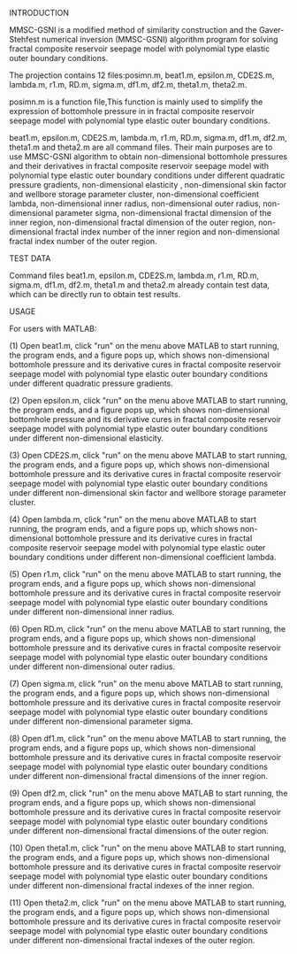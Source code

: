 INTRODUCTION

MMSC-GSNI is a modified method of similarity construction and the
Gaver-Stehfest numerical inversion (MMSC-GSNI) algorithm program for
solving fractal composite reservoir seepage model with polynomial type
elastic outer boundary conditions.

The projection contains 12 files:posimn.m, beat1.m, epsilon.m, CDE2S.m,
lambda.m, r1.m, RD.m, sigma.m, df1.m, df2.m, theta1.m, theta2.m.

posimn.m is a function file,This function is mainly used to simplify the
expression of bottomhole pressure in in fractal composite reservoir
seepage model with polynomial type elastic outer boundary conditions.

beat1.m, epsilon.m, CDE2S.m, lambda.m, r1.m, RD.m, sigma.m, df1.m,
df2.m, theta1.m and theta2.m are all command files. Their main purposes
are to use MMSC-GSNI algorithm to obtain non-dimensional bottomhole
pressures and their derivatives in fractal composite reservoir seepage
model with polynomial type elastic outer boundary conditions under
different quadratic pressure gradients, non-dimensional elasticity ,
non-dimensional skin factor and wellbore storage parameter cluster,
non-dimensional coefficient lambda, non-dimensional inner radius,
non-dimensional outer radius, non-dimensional parameter sigma,
non-dimensional fractal dimension of the inner region, non-dimensional
fractal dimension of the outer region, non-dimensional fractal index
number of the inner region and non-dimensional fractal index number of
the outer region.

TEST DATA

Command files beat1.m, epsilon.m, CDE2S.m, lambda.m, r1.m, RD.m,
sigma.m, df1.m, df2.m, theta1.m and theta2.m already contain test data,
which can be directly run to obtain test results.

USAGE

For users with MATLAB:

\(1\) Open beat1.m, click \"run\" on the menu above MATLAB to start
running, the program ends, and a figure pops up, which shows
non-dimensional bottomhole pressure and its derivative cures in fractal
composite reservoir seepage model with polynomial type elastic outer
boundary conditions under different quadratic pressure gradients.

\(2\) Open epsilon.m, click \"run\" on the menu above MATLAB to start
running, the program ends, and a figure pops up, which shows
non-dimensional bottomhole pressure and its derivative cures in fractal
composite reservoir seepage model with polynomial type elastic outer
boundary conditions under different non-dimensional elasticity.

\(3\) Open CDE2S.m, click \"run\" on the menu above MATLAB to start
running, the program ends, and a figure pops up, which shows
non-dimensional bottomhole pressure and its derivative cures in fractal
composite reservoir seepage model with polynomial type elastic outer
boundary conditions under different non-dimensional skin factor and
wellbore storage parameter cluster.

\(4\) Open lambda.m, click \"run\" on the menu above MATLAB to start
running, the program ends, and a figure pops up, which shows
non-dimensional bottomhole pressure and its derivative cures in fractal
composite reservoir seepage model with polynomial type elastic outer
boundary conditions under different non-dimensional coefficient lambda.

\(5\) Open r1.m, click \"run\" on the menu above MATLAB to start
running, the program ends, and a figure pops up, which shows
non-dimensional bottomhole pressure and its derivative cures in fractal
composite reservoir seepage model with polynomial type elastic outer
boundary conditions under different non-dimensional inner radius.

\(6\) Open RD.m, click \"run\" on the menu above MATLAB to start
running, the program ends, and a figure pops up, which shows
non-dimensional bottomhole pressure and its derivative cures in fractal
composite reservoir seepage model with polynomial type elastic outer
boundary conditions under different non-dimensional outer radius.

\(7\) Open sigma.m, click \"run\" on the menu above MATLAB to start
running, the program ends, and a figure pops up, which shows
non-dimensional bottomhole pressure and its derivative cures in fractal
composite reservoir seepage model with polynomial type elastic outer
boundary conditions under different non-dimensional parameter sigma.

\(8\) Open df1.m, click \"run\" on the menu above MATLAB to start
running, the program ends, and a figure pops up, which shows
non-dimensional bottomhole pressure and its derivative cures in fractal
composite reservoir seepage model with polynomial type elastic outer
boundary conditions under different non-dimensional fractal dimensions
of the inner region.

\(9\) Open df2.m, click \"run\" on the menu above MATLAB to start
running, the program ends, and a figure pops up, which shows
non-dimensional bottomhole pressure and its derivative cures in fractal
composite reservoir seepage model with polynomial type elastic outer
boundary conditions under different non-dimensional fractal dimensions
of the outer region.

\(10\) Open theta1.m, click \"run\" on the menu above MATLAB to start
running, the program ends, and a figure pops up, which shows
non-dimensional bottomhole pressure and its derivative cures in fractal
composite reservoir seepage model with polynomial type elastic outer
boundary conditions under different non-dimensional fractal indexes of
the inner region.

\(11\) Open theta2.m, click \"run\" on the menu above MATLAB to start
running, the program ends, and a figure pops up, which shows
non-dimensional bottomhole pressure and its derivative cures in fractal
composite reservoir seepage model with polynomial type elastic outer
boundary conditions under different non-dimensional fractal indexes of
the outer region.
